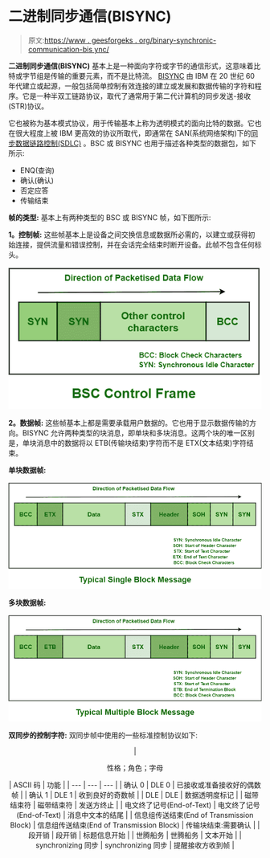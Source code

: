 # 二进制同步通信(BISYNC)

> 原文:[https://www . geesforgeks . org/binary-synchronic-communication-bis ync/](https://www.geeksforgeeks.org/binary-synchronous-communication-bisync/)

**二进制同步通信(BISYNC)** 基本上是一种面向字符或字节的通信形式，这意味着比特或字节组是传输的重要元素，而不是比特流。 [BISYNC](https://www.geeksforgeeks.org/difference-between-bisync-and-hdlc-features/) 由 IBM 在 20 世纪 60 年代建立或起源，一般包括简单控制有效连接的建立或发展和数据传输的字符和程序。它是一种半双工链路协议，取代了通常用于第二代计算机的同步发送-接收(STR)协议。

它也被称为基本模式协议，用于传输基本上称为透明模式的面向比特的数据。它也在很大程度上被 IBM 更高效的协议所取代，即通常在 SAN(系统网络架构)下的[同步数据链路控制(SDLC)](https://www.geeksforgeeks.org/sdlc-types-and-topologies/) 。BSC 或 BISYNC 也用于描述各种类型的数据包，如下所示:

*   ENQ(查询)
*   确认(确认)
*   否定应答
*   传输结束

**帧的类型:**
基本上有两种类型的 BSC 或 BISYNC 帧，如下图所示:

**1。控制帧:**
这些帧基本上是设备之间交换信息或数据所必需的，以建立或获得初始连接，提供流量和错误控制，并在会话完全结束时断开设备。此帧不包含任何标头。

![](img/d1b4d9a250d6265dfc997a3b7349cf98.png)

**2。数据帧:**
这些帧基本上都是需要承载用户数据的。它也用于显示数据传输的方向。BISYNC 允许两种类型的块消息，即单块和多块消息。这两个块的唯一区别是，单块消息中的数据将以 ETB(传输块结束)字符而不是 ETX(文本结束)字符结束。

**单块数据帧:**

![](img/6dbb71925247085045eefe4679d2a64b.png)

**多块数据帧:**

![](img/8543d6fac01b6196cc5fa57aa7c1372a.png)

**双同步的控制字符:**
双同步帧中使用的一些标准控制协议如下:

<center>

| 

性格；角色；字母

 | ASCII 码 | 功能 |
| --- | --- | --- |
| 确认 0 | DLE 0 | 已接收或准备接收好的偶数帧 |
| 确认 1 | DLE 1 | 收到良好的奇数帧 |
| DLE | DLE | 数据透明度标记 |
| 磁带结束符 | 磁带结束符 | 发送方终止 |
| 电文终了记号(End-of-Text) | 电文终了记号(End-of-Text) | 消息中文本的结尾 |
| 信息组传送结束(End of Transmission Block) | 信息组传送结束(End of Transmission Block) | 传输块结束:需要确认 |
| 段开销 | 段开销 | 标题信息开始 |
| 世腾船务 | 世腾船务 | 文本开始 |
| synchronizing 同步 | synchronizing 同步 | 提醒接收方收到帧 |

</center>